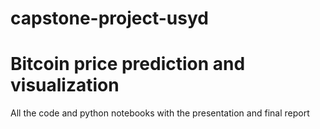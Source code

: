 # capstone-project-usyd
# Bitcoin price prediction and visualization
All the code and python notebooks with the presentation and final report
